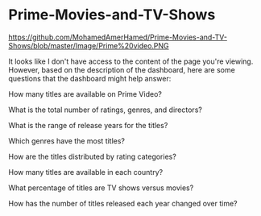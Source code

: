 # Prime-Movies-and-TV-Shows

https://github.com/MohamedAmerHamed/Prime-Movies-and-TV-Shows/blob/master/Image/Prime%20video.PNG

It looks like I don't have access to the content of the page you're viewing. However, based on the description of the dashboard, here are some questions that the dashboard might help answer:

How many titles are available on Prime Video?

What is the total number of ratings, genres, and directors?

What is the range of release years for the titles?

Which genres have the most titles?

How are the titles distributed by rating categories?

How many titles are available in each country?

What percentage of titles are TV shows versus movies?

How has the number of titles released each year changed over time?
